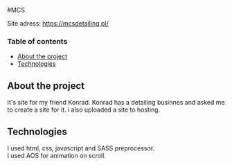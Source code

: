#MCS

Site adress:
https://mcsdetailing.pl/


### Table of contents
* [About the project](#about-the-project)
* [Technologies](#technologies)

## About the project
It's site for my friend Konrad. Konrad has a detailing businnes and asked me to create a site for it. i also uploaded a site to hosting. 

## Technologies
I used html, css, javascript and SASS preprocessor. <br /> 
I used AOS for animation on scroll. 






